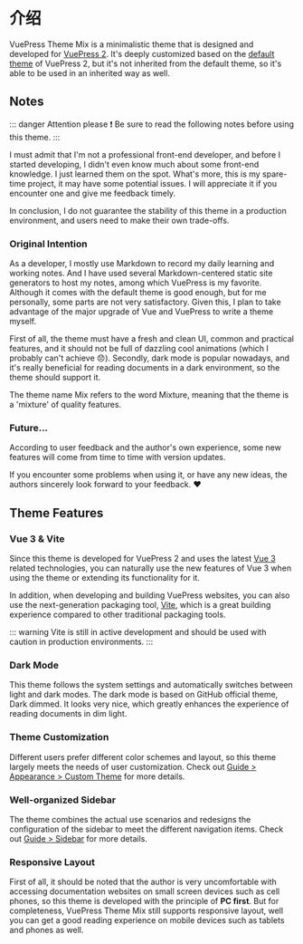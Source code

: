 # 介绍

VuePress Theme Mix is a minimalistic theme that is designed and developed for [VuePress 2](https://v2.vuepress.vuejs.org/). It's deeply customized based on the [default theme](https://github.com/vuepress/vuepress-next/tree/main/packages/@vuepress/theme-default) of VuePress 2, but it's not inherited from the default theme, so it's able to be used in an inherited way as well.

## Notes

::: danger Attention please ❗
Be sure to read the following notes before using this theme.
:::

I must admit that I'm not a professional front-end developer, and before I started developing, I didn't even know much about some front-end knowledge. I just learned them on the spot. What's more, this is my spare-time project, it may have some potential issues. I will appreciate it if you encounter one and give me feedback timely.

In conclusion, I do not guarantee the stability of this theme in a production environment, and users need to make their own trade-offs.

### Original Intention

As a developer, I mostly use Markdown to record my daily learning and working notes. And I have used several Markdown-centered static site generators to host my notes, among which VuePress is my favorite. Although it comes with the default theme is good enough, but for me personally, some parts are not very satisfactory. Given this, I plan to take advantage of the major upgrade of Vue and VuePress to write a theme myself.

First of all, the theme must have a fresh and clean UI, common and practical features, and it should not be full of dazzling cool animations (which I probably can't achieve :disappointed:). Secondly, dark mode is popular nowadays, and it's really beneficial for reading documents in a dark environment, so the theme should support it.

The theme name Mix refers to the word Mixture, meaning that the theme is a 'mixture' of quality features.

### Future...

According to user feedback and the author's own experience, some new features will come from time to time with version updates.

If you encounter some problems when using it, or have any new ideas, the authors sincerely look forward to your feedback. :heart:

## Theme Features

### Vue 3 & Vite

Since this theme is developed for VuePress 2 and uses the latest [Vue 3](https://v3.vuejs.org/) related technologies, you can naturally use the new features of Vue 3 when using the theme or extending its functionality for it.

In addition, when developing and building VuePress websites, you can also use the next-generation packaging tool, [Vite](https://vitejs.dev/), which is a great building experience compared to other traditional packaging tools.

::: warning
Vite is still in active development and should be used with caution in production environments.
:::

### Dark Mode

This theme follows the system settings and automatically switches between light and dark modes. The dark mode is based on GitHub official theme, Dark dimmed. It looks very nice, which greatly enhances the experience of reading documents in dim light.

### Theme Customization

Different users prefer different color schemes and layout, so this theme largely meets the needs of user customization. Check out [Guide > Appearance > Custom Theme](/guide/appearance.html#custom-theme) for more details.

### Well-organized Sidebar

The theme combines the actual use scenarios and redesigns the configuration of the sidebar to meet the different navigation items. Check out [Guide > Sidebar](/guide/sidebar.html) for more details.

### Responsive Layout

First of all, it should be noted that the author is very uncomfortable with accessing documentation websites on small screen devices such as cell phones, so this theme is developed with the principle of **PC first**. But for completeness, VuePress Theme Mix still supports responsive layout, well you can get a good reading experience on mobile devices such as tablets and phones as well.
